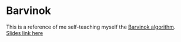 # Barvinok
This is a reference of me self-teaching myself the [Barvinok algorithm](https://www.jstor.org/stable/3690312?seq=1#page_scan_tab_contents).
[Slides link here](https://github.com/bollu/barvinok/blob/master/slides.pdf)


